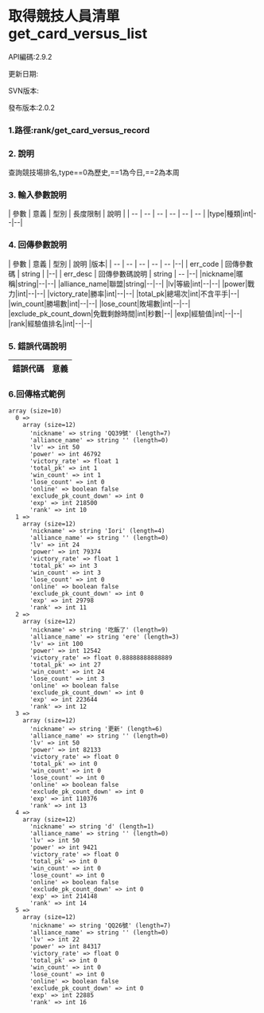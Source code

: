 # 取得競技人員清單 get_card_versus_list


API編碼:2.9.2

> 


更新日期:

> 

SVN版本:


發布版本:2.0.2

### 1.路徑:rank/get_card_versus_record

### 2. 說明
查詢競技場排名,type==0為歷史,==1為今日,==2為本周
### 3. 輸入參數說明


| 參數 | 意義 | 型別 | 長度限制 | 說明 |
| -- | -- | -- | -- | -- | -- |
|type|種類|int|--|--|


### 4. 回傳參數說明
| 參數 | 意義 | 型別 | 說明 |版本|
| -- | -- | -- | -- | -- |--|
| err_code | 回傳參數碼 | string |  |--|
| err_desc | 回傳參數碼說明 | string | -- |--|
|nickname|暱稱|string|--|--|
|alliance_name|聯盟|string|--|--|
|lv|等級|int|--|--|
|power|戰力|int|--|--|
|victory_rate|勝率|int|--|--|
|total_pk|總場次|int|不含平手|--|
|win_count|勝場數|int|--|--|
|lose_count|敗場數|int|--|--|
|exclude_pk_count_down|免戰剩餘時間|int|秒數|--|
|exp|經驗值|int|--|--|
|rank|經驗值排名|int|--|--|

### 5. 錯誤代碼說明
|錯誤代碼|意義|
|--|--|



### 6.回傳格式範例



```
array (size=10)
  0 => 
    array (size=12)
      'nickname' => string 'QQ39號' (length=7)
      'alliance_name' => string '' (length=0)
      'lv' => int 50
      'power' => int 46792
      'victory_rate' => float 1
      'total_pk' => int 1
      'win_count' => int 1
      'lose_count' => int 0
      'online' => boolean false
      'exclude_pk_count_down' => int 0
      'exp' => int 218500
      'rank' => int 10
  1 => 
    array (size=12)
      'nickname' => string 'Iori' (length=4)
      'alliance_name' => string '' (length=0)
      'lv' => int 24
      'power' => int 79374
      'victory_rate' => float 1
      'total_pk' => int 3
      'win_count' => int 3
      'lose_count' => int 0
      'online' => boolean false
      'exclude_pk_count_down' => int 0
      'exp' => int 29798
      'rank' => int 11
  2 => 
    array (size=12)
      'nickname' => string '吃飯了' (length=9)
      'alliance_name' => string 'ere' (length=3)
      'lv' => int 100
      'power' => int 12542
      'victory_rate' => float 0.88888888888889
      'total_pk' => int 27
      'win_count' => int 24
      'lose_count' => int 3
      'online' => boolean false
      'exclude_pk_count_down' => int 0
      'exp' => int 223644
      'rank' => int 12
  3 => 
    array (size=12)
      'nickname' => string '更新' (length=6)
      'alliance_name' => string '' (length=0)
      'lv' => int 50
      'power' => int 82133
      'victory_rate' => float 0
      'total_pk' => int 0
      'win_count' => int 0
      'lose_count' => int 0
      'online' => boolean false
      'exclude_pk_count_down' => int 0
      'exp' => int 110376
      'rank' => int 13
  4 => 
    array (size=12)
      'nickname' => string 'd' (length=1)
      'alliance_name' => string '' (length=0)
      'lv' => int 50
      'power' => int 9421
      'victory_rate' => float 0
      'total_pk' => int 0
      'win_count' => int 0
      'lose_count' => int 0
      'online' => boolean false
      'exclude_pk_count_down' => int 0
      'exp' => int 214148
      'rank' => int 14
  5 => 
    array (size=12)
      'nickname' => string 'QQ26號' (length=7)
      'alliance_name' => string '' (length=0)
      'lv' => int 22
      'power' => int 84317
      'victory_rate' => float 0
      'total_pk' => int 0
      'win_count' => int 0
      'lose_count' => int 0
      'online' => boolean false
      'exclude_pk_count_down' => int 0
      'exp' => int 22885
      'rank' => int 16

```